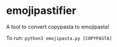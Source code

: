 # emojipastifier
A tool to convert copypasta to emojipasta!

To run: `python3 emojipasta.py [COPYPASTA]`